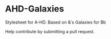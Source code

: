# AHD-Galaxies
Stylesheet for A-HD. Based on &amp;'s Galaxies for Bb

Help contribute by submitting a pull request.
